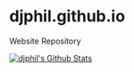 # djphil.github.io
Website Repository

[![djphil's Github Stats](https://github-readme-stats.vercel.app/api?username=djphil&show_icons=true)](https://djphil.github.io)
